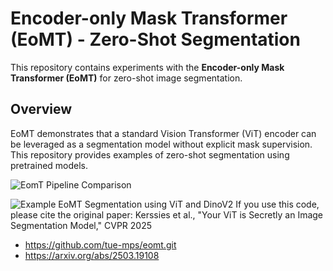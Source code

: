 # Encoder-only Mask Transformer (EoMT) - Zero-Shot Segmentation

This repository contains experiments with the **Encoder-only Mask Transformer (EoMT)** for zero-shot image segmentation.

## Overview

EoMT demonstrates that a standard Vision Transformer (ViT) encoder can be leveraged as a segmentation model without explicit mask supervision. This repository provides examples of zero-shot segmentation using pretrained models.

![EomT Pipeline Comparison](pipeline.png)

![Example EoMT Segmentation using ViT and DinoV2](zero_shot.png)
If you use this code, please cite the original paper:
Kerssies et al., "Your ViT is Secretly an Image Segmentation Model," CVPR 2025
- https://github.com/tue-mps/eomt.git
- https://arxiv.org/abs/2503.19108
